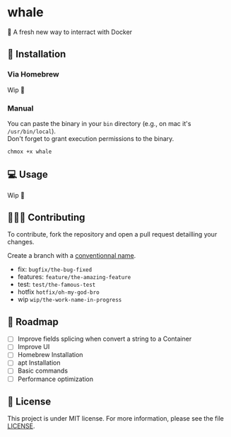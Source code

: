 # whale

🐳 A fresh new way to interract with Docker

## 🚀 Installation

### Via Homebrew

Wip 🚧

### Manual

You can paste the binary in your `bin` directory (e.g., on mac it's `/usr/bin/local`). \
Don't forget to grant execution permissions to the binary.

```bash
chmox +x whale
```

## 💻 Usage

Wip 🚧

## 🧑‍🤝‍🧑 Contributing

To contribute, fork the repository and open a pull request detailling your changes.

Create a branch with a [conventionnal name](https://tilburgsciencehub.com/building-blocks/collaborate-and-share-your-work/use-github/naming-git-branches/).

- fix: `bugfix/the-bug-fixed`
- features: `feature/the-amazing-feature`
- test: `test/the-famous-test`
- hotfix `hotfix/oh-my-god-bro`
- wip `wip/the-work-name-in-progress`

## 📌 Roadmap

- [ ] Improve fields splicing when convert a string to a Container
- [ ] Improve UI
- [ ] Homebrew Installation
- [ ] apt Installation
- [ ] Basic commands
- [ ] Performance optimization

## 📑 License

This project is under MIT license. For more information, please see the file [LICENSE](./LICENSE).
